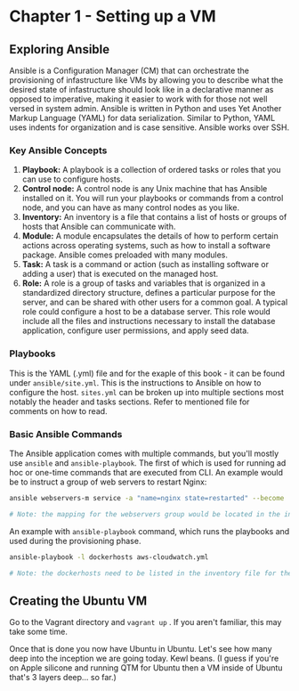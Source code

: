 # Chapter 1 - Setting up a VM

## Exploring Ansible

Ansible is a Configuration Manager (CM) that can orchestrate the provisioning of infastructure like VMs by allowing you to describe what the desired state of infastructure should look like in a declarative manner as opposed to imperative, making it easier to work with for those not well versed in system admin. Ansible is written in Python and uses Yet Another Markup Language (YAML) for data serialization. Similar to Python, YAML uses indents for organization and is case sensitive. Ansible works over SSH.

### Key Ansible Concepts

1. **Playbook:** A playbook is a collection of ordered tasks or roles that you can use to configure hosts.
2. **Control node:** A control node is any Unix machine that has Ansible installed on it. You will run your playbooks or commands from a control node, and you can have as many control nodes as you like.
3. **Inventory:** An inventory is a file that contains a list of hosts or groups of hosts that Ansible can communicate with.
4. **Module:** A module encapsulates the details of how to perform certain actions across operating systems, such as how to install a software package. Ansible comes preloaded with many modules.
5. **Task:** A task is a command or action (such as installing software or adding a user) that is executed on the managed host.
6. **Role:** A role is a group of tasks and variables that is organized in a standardized directory structure, defines a particular purpose for the server, and can be shared with other users for a common goal. A typical role could configure a host to be a database server. This role would include all the files and instructions necessary to install the database application, configure user permissions, and apply seed data.

### Playbooks

This is the YAML (.yml) file and for the exaple of this book - it can be found under `ansible/site.yml`. This is the instructions to Ansible on how to configure the host. `sites.yml` can be broken up into multiple sections most notably the header and tasks sections. Refer to mentioned file for comments on how to read.

### Basic Ansible Commands

The Ansible application comes with multiple commands, but you'll mostly use `ansible` and `ansible-playbook`. The first of which is used for running ad hoc or one-time commands that are executed from CLI. An example would be to instruct a group of web servers to restart Nginx:

```bash
ansible webservers-m service -a "name=nginx state=restarted" --become

# Note: the mapping for the webservers group would be located in the inventory file. service module would interact with the OS to perform the resart, the extra arguments are passed with -a, providing the service (nginx) and the fact that it should be restarted, which requires root priviledges. 
```

An example with `ansible-playbook` command, which runs the playbooks and used during the provisioning phase. 

```bash
ansible-playbook -l dockerhosts aws-cloudwatch.yml

# Note: the dockerhosts need to be listed in the inventory file for the command to succeed. If -l is not set, Ansible will run the playbook on all the hosts found in your inventory file. 
```

## Creating the Ubuntu VM

Go to the Vagrant directory and `vagrant up` . If you aren't familiar, this may take some time.

Once that is done you now have Ubuntu in Ubuntu. Let's see how many deep into the inception we are going today. Kewl beans. (I guess if you're on Apple silicone and running QTM for Ubuntu then a VM inside of Ubuntu that's 3 layers deep... so far.)

